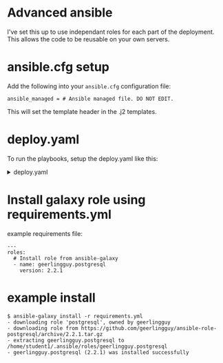Advanced ansible
================

I've set this up to use independant roles for each part of the deployment. This allows the code to be reusable on your own servers.

ansible.cfg setup
=================

Add the following into your ````ansible.cfg```` configuration file:

````
ansible_managed = # Ansible managed file. DO NOT EDIT.

````

This will set the template header in the .j2 templates.

deploy.yaml
===========

To run the playbooks, setup the deploy.yaml like this:

<details>
 <summary>deploy.yaml</summary>
  <p>
    
````
---
- hosts: all
  gather_facts: false # remove later! speeds up testing
  become: true
  roles:
    - common

- hosts: frontends
  gather_facts: false # remove later! speeds up testing
  become: true
  roles:
    - deploy_haproxy

- hosts: apps
  gather_facts: false
  become: true
  roles:
    - deploy_tomcat
    - deploy_apache

- hosts: appdbs
  become: true
  roles:
    - geerlingguy.postgresql
````
</p></details>

Install galaxy role using requirements.yml
==========================================

example requirements file:
````
---
roles:
  # Install role from ansible-galaxy
  - name: geerlingguy.postgresql
    version: 2.2.1
````

example install
===============
````
$ ansible-galaxy install -r requirements.yml
- downloading role 'postgresql', owned by geerlingguy
- downloading role from https://github.com/geerlingguy/ansible-role-postgresql/archive/2.2.1.tar.gz
- extracting geerlingguy.postgresql to /home/student1/.ansible/roles/geerlingguy.postgresql
- geerlingguy.postgresql (2.2.1) was installed successfully

````
